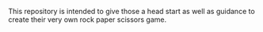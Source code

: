 This repository is intended to give those a head start as well as guidance to create their very own rock paper scissors game. 
